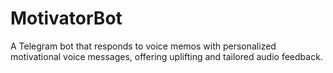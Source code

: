 # MotivatorBot
 A Telegram bot that responds to voice memos with personalized motivational voice messages, offering uplifting and tailored audio feedback.

